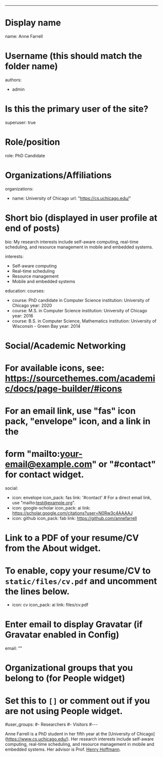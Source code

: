 ---
# Display name
name: Anne Farrell

# Username (this should match the folder name)
authors:
- admin

# Is this the primary user of the site?
superuser: true

# Role/position
role: PhD Candidate

# Organizations/Affiliations
organizations:
- name: University of Chicago
  url: "https://cs.uchicago.edu/"

# Short bio (displayed in user profile at end of posts)
bio: My research interests include self-aware computing, real-time scheduling, and resource management in mobile and embedded systems.

interests:
- Self-aware computing
- Real-time scheduling
- Resource management
- Mobile and embedded systems

education:
  courses:
  - course: PhD candidate in Computer Science
    institution: University of Chicago
    year: 2020
  - course: M.S. in Computer Science
    institution: University of Chicago
    year: 2016
  - course: B.S. in Computer Science, Mathematics
    institution: University of Wisconsin - Green Bay
    year: 2014

# Social/Academic Networking
# For available icons, see: https://sourcethemes.com/academic/docs/page-builder/#icons
#   For an email link, use "fas" icon pack, "envelope" icon, and a link in the
#   form "mailto:your-email@example.com" or "#contact" for contact widget.
social:
- icon: envelope
  icon_pack: fas
  link: '#contact'  # For a direct email link, use "mailto:test@example.org".
- icon: google-scholar
  icon_pack: ai
  link: https://scholar.google.com/citations?user=N0Rw3c4AAAAJ
- icon: github
  icon_pack: fab
  link: https://github.com/annefarrell
# Link to a PDF of your resume/CV from the About widget.
# To enable, copy your resume/CV to `static/files/cv.pdf` and uncomment the lines below.
- icon: cv
  icon_pack: ai
  link: files/cv.pdf

# Enter email to display Gravatar (if Gravatar enabled in Config)
email: ""

# Organizational groups that you belong to (for People widget)
#   Set this to `[]` or comment out if you are not using People widget.
#user_groups:
#- Researchers
#- Visitors
#---

Anne Farrell is a PhD student in her fifth year at the [University of Chicago] (https://www.cs.uchicago.edu/). Her research interests include self-aware computing, real-time scheduling, and resource management in mobile and embedded systems. Her advisor is Prof. [Henry Hoffmann](http://people.cs.uchicago.edu/~hankhoffmann/).
